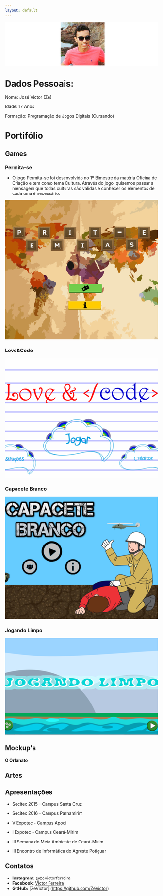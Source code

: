 ```yaml
---
layout: default
---
```




![Autor](Eu3.png)

# Dados Pessoais:

Nome: José Victor (Zé)

Idade: 17 Anos

Formação: Programação de Jogos Digitais (Cursando)

# Portifólio

## Games

### Permita-se

* O jogo Permita-se foi desenvolvido no 1º Bimestre da matéria Oficina de Criação e tem como tema Cultura. Através do jogo, quisemos passar a mensagem que todas culturas são válidas e conhecer os elementos de cada uma é necessário. 

[![](J1.PNG)](https://zevictor.github.io/Permita-se/)

### Love&Code

[![](J2.PNG)](https://zevictor.github.io/Love&Code/)

### Capacete Branco

[![](J3.PNG)](https://zevictor.github.io/CapWhite/)

### Jogando Limpo

[![](J4.PNG)](https://zevictor.github.io/ProjetoJogo/)

## Mockup's

#### O Orfanato

## Artes

## Apresentações

* Secitex 2015 - Campus Santa Cruz

* Secitex 2016 - Campus Parnamirim

* V Expotec - Campus Apodi

* I Expotec - Campus Ceará-Mirim

* III Semana do Meio Ambiente de Ceará-Mirim

* III Encontro de Informática do Agreste Potiguar

## Contatos

* **Instagram:** @zevictorferreira
* **Facebook:** [Victor Ferreira](https://www.facebook.com/victor.gatopb)
* **GitHub:** [ZeVictor] (https://github.com/ZeVictor)

